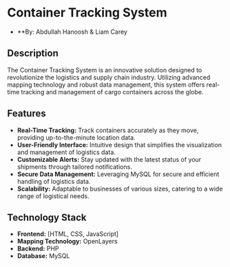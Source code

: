 # Container Tracking System
- **By: Abdullah Hanoosh & Liam Carey
## Description
The Container Tracking System is an innovative solution designed to revolutionize the logistics and supply chain industry. Utilizing advanced mapping technology and robust data management, this system offers real-time tracking and management of cargo containers across the globe.

## Features
- **Real-Time Tracking:** Track containers accurately as they move, providing up-to-the-minute location data.
- **User-Friendly Interface:** Intuitive design that simplifies the visualization and management of logistics data.
- **Customizable Alerts:** Stay updated with the latest status of your shipments through tailored notifications.
- **Secure Data Management:** Leveraging MySQL for secure and efficient handling of logistics data.
- **Scalability:** Adaptable to businesses of various sizes, catering to a wide range of logistical needs.

## Technology Stack
- **Frontend:** [HTML, CSS, JavaScript]
- **Mapping Technology:** OpenLayers
- **Backend:** PHP
- **Database:** MySQL

